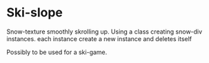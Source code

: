 # Ski-slope
Snow-texture smoothly skrolling up.
Using a class creating snow-div instances. each instance create a new instance and deletes itself

Possibly to be used for a ski-game. 
